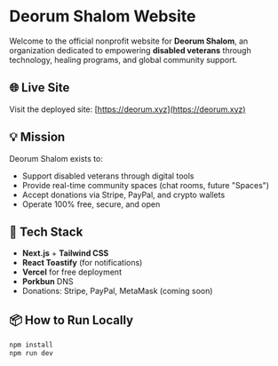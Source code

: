 # Deorum Shalom Website

Welcome to the official nonprofit website for **Deorum Shalom**, an organization dedicated to empowering **disabled veterans** through technology, healing programs, and global community support.

## 🌐 Live Site

Visit the deployed site: [https://deorum.xyz](https://deorum.xyz)

## 💡 Mission

Deorum Shalom exists to:

- Support disabled veterans through digital tools
- Provide real-time community spaces (chat rooms, future "Spaces")
- Accept donations via Stripe, PayPal, and crypto wallets
- Operate 100% free, secure, and open

## 🧩 Tech Stack

- **Next.js** + **Tailwind CSS**
- **React Toastify** (for notifications)
- **Vercel** for free deployment
- **Porkbun** DNS
- Donations: Stripe, PayPal, MetaMask (coming soon)

## 📦 How to Run Locally

```bash
npm install
npm run dev
